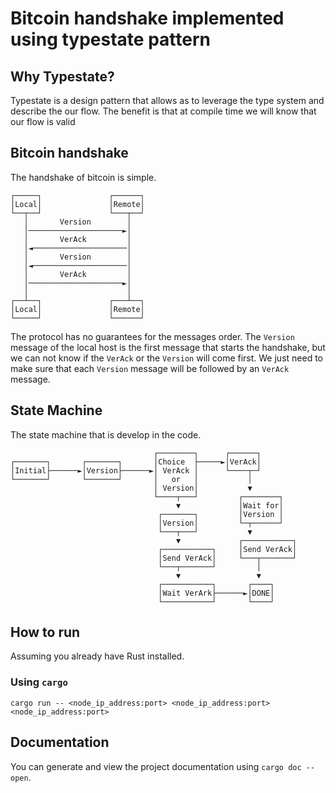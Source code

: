 # Bitcoin handshake implemented using typestate pattern

## Why Typestate?
Typestate is a design pattern that allows as to leverage the type system 
and describe the our flow. The benefit is that at compile time we will know 
that our flow is valid

## Bitcoin handshake
The handshake of bitcoin is simple. 

```
┌─────┐               ┌──────┐
│Local│               │Remote│
└──┬──┘               └───┬──┘
   │       Version        │
   │─────────────────────►│
   │       VerAck         │
   │◄─────────────────────│
   │       Version        │
   │◄─────────────────────│
   │       VerAck         │
   │─────────────────────►│
   │                      │
┌──┴──┐               ┌───┴──┐
│Local│               │Remote│
└─────┘               └──────┘
```

The protocol has no guarantees for the messages order. 
The `Version` message of the local host is the first message that starts the handshake, but we can not 
know if the `VerAck` or the `Version` will come first. We just need to make sure that each `Version` message
will be followed by an `VerAck` message.

## State Machine
The state machine that is develop in the code.

```
                                ┌────────┐      ┌──────┐
┌───────┐       ┌───────┐       │Choice  ├─────►│VerAck│
│Initial├──────►│Version├──────►│ VerAck │      └────┬─┘
└───────┘       └───────┘       │   or   │           │
                                │ Version│           ▼
                                └────┬───┘         ┌────────┐
                                     ▼             │Wait for│
                                 ┌───────┐         │Version │
                                 │Version│         └─┬──────┘
                                 └───┬───┘           ▼
                                     ▼             ┌───────────┐
                                 ┌───────────┐     │Send VerAck│
                                 │Send VerAck│     └───┬───────┘
                                 └───┬───────┘         │
                                     ▼                 ▼
                                 ┌───────────┐       ┌────┐
                                 │Wait VerArk├──────►│DONE│
                                 └───────────┘       └────┘
```

## How to run
Assuming you already have Rust installed.

### Using `cargo`

```
cargo run -- <node_ip_address:port> <node_ip_address:port> <node_ip_address:port>
```

## Documentation
You can generate and view the project documentation using `cargo doc --open`.
